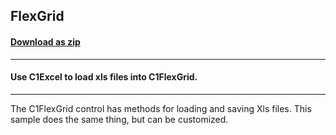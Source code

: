 ## FlexGrid
#### [Download as zip](https://grapecity.github.io/DownGit/#/home?url=https://github.com/GrapeCity/ComponentOne-WinForms-Samples/tree/master/NetFramework\Excel\CS\FlexGridExcel)
____
#### Use C1Excel to load xls files into C1FlexGrid.
____
The C1FlexGrid control has methods for loading and saving Xls files. This sample does the same thing, but can be customized.
